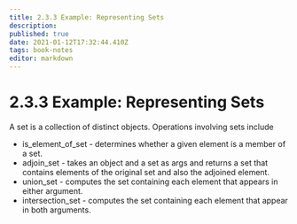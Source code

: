 ```yaml
---
title: 2.3.3 Example: Representing Sets
description: 
published: true
date: 2021-01-12T17:32:44.410Z
tags: book-notes
editor: markdown
---
```


# 2.3.3 Example: Representing Sets
A set is a collection of distinct objects. Operations involving sets include 
* is_element_of_set - determines whether a given element is a member of a set.
* adjoin_set - takes an object and a set as args and returns a set that contains elements of the original set and also the adjoined element.
* union_set - computes the set containing each element that appears in either argument.
* intersection_set - computes the set containing each element that appear in both arguments.